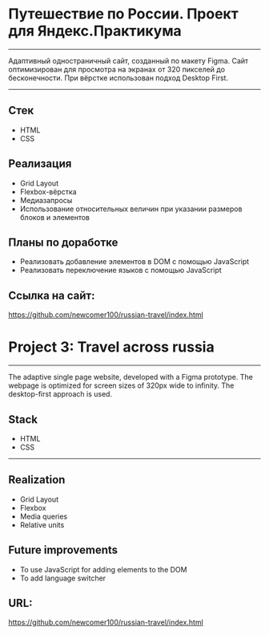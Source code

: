 # Путешествие по России. Проект для Яндекс.Практикума

---

Адаптивный одностраничный сайт, созданный по макету Figma. Сайт оптимизирован для просмотра на экранах от 320 пикселей до бесконечности.
При вёрстке использован подход Desktop First.

---

## Стек

- HTML
- CSS

## Реализация

- Grid Layout
- Flexbox-вёрстка
- Медиазапросы
- Использование относительных величин при указании размеров блоков и элементов

## Планы по доработке
- Реализовать добавление элементов в DOM с помощью JavaScript 
- Реализовать переключение языков с помощью JavaScript

## Ссылка на сайт:

https://github.com/newcomer100/russian-travel/index.html

# Project 3: Travel across russia

---

The adaptive single page website, developed with a Figma prototype. The webpage is optimized for screen sizes of 320px wide to infinity.
The desktop-first approach is used.

## Stack

- HTML
- CSS

---

## Realization

- Grid Layout
- Flexbox
- Media queries
- Relative units

## Future improvements
- To use JavaScript for adding elements to the DOM 
- To add language switcher

## URL:

https://github.com/newcomer100/russian-travel/index.html